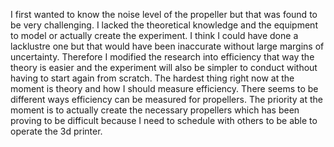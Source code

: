 I first wanted to know the noise level of the propeller but that was found to be very challenging. I lacked the theoretical knowledge and the equipment to model or actually create the experiment. I think I could have done a lacklustre one but that would have been inaccurate without large margins of uncertainty. Therefore I modified the research into efficiency that way the theory is easier and the experiment will also be simpler to conduct without having to start again from scratch. The hardest thing right now at the moment is theory and how I should measure efficiency. There seems to be different ways efficiency can be measured for propellers. The priority at the moment is to actually create the necessary propellers which has been proving to be difficult because I need to schedule with others to be able to operate the 3d printer. 